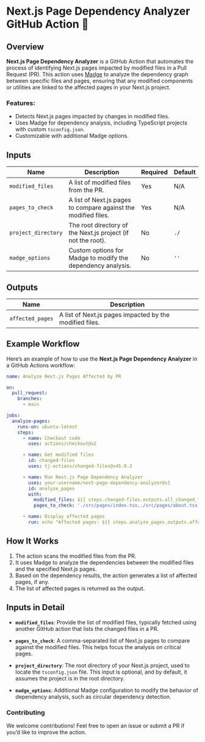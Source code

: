 # Next.js Page Dependency Analyzer GitHub Action 📜

## Overview

**Next.js Page Dependency Analyzer** is a GitHub Action that automates the process of identifying Next.js pages impacted by modified files in a Pull Request (PR). This action uses [Madge](https://github.com/pahen/madge) to analyze the dependency graph between specific files and pages, ensuring that any modified components or utilities are linked to the affected pages in your Next.js project.

### Features:

- Detects Next.js pages impacted by changes in modified files.
- Uses Madge for dependency analysis, including TypeScript projects with custom `tsconfig.json`.
- Customizable with additional Madge options.

## Inputs

| Name               | Description                                                                 | Required | Default |
|--------------------|-----------------------------------------------------------------------------|----------|---------|
| `modified_files`   | A list of modified files from the PR.                                        | Yes      | N/A     |
| `pages_to_check`   | A list of Next.js pages to compare against the modified files.               | Yes      | N/A     |
| `project_directory`| The root directory of the Next.js project (if not the root).                 | No       | `./`    |
| `madge_options`    | Custom options for Madge to modify the dependency analysis.                  | No       | `''`    |

## Outputs

| Name              | Description                                                                 |
|-------------------|-----------------------------------------------------------------------------|
| `affected_pages`  | A list of Next.js pages impacted by the modified files.                      |

## Example Workflow

Here’s an example of how to use the **Next.js Page Dependency Analyzer** in a GitHub Actions workflow:

```yaml
name: Analyze Next.js Pages Affected by PR

on:
  pull_request:
    branches:
      - main

jobs:
  analyze-pages:
    runs-on: ubuntu-latest
    steps:
      - name: Checkout code
        uses: actions/checkout@v2

      - name: Get modified files
        id: changed-files
        uses: tj-actions/changed-files@v45.0.3

      - name: Run Next.js Page Dependency Analyzer
        uses: your-username/next-page-dependency-analyzer@v1
        id: analyze_pages
        with:
          modified_files: ${{ steps.changed-files.outputs.all_changed_files }}
          pages_to_check: './src/pages/index.tsx,./src/pages/about.tsx,./src/pages/blog/[slug].tsx'

      - name: Display affected pages
        run: echo "Affected pages: ${{ steps.analyze_pages.outputs.affected_pages }}"
```

## How It Works

1. The action scans the modified files from the PR.
2. It uses Madge to analyze the dependencies between the modified files and the specified Next.js pages.
3. Based on the dependency results, the action generates a list of affected pages, if any.
4. The list of affected pages is returned as the output.

## Inputs in Detail

- **`modified_files`**: Provide the list of modified files, typically fetched using another GitHub action that lists the changed files in a PR.
  
- **`pages_to_check`**: A comma-separated list of Next.js pages to compare against the modified files. This helps focus the analysis on critical pages.
  
- **`project_directory`**: The root directory of your Next.js project, used to locate the `tsconfig.json` file. This input is optional, and by default, it assumes the project is in the root directory.
  
- **`madge_options`**: Additional Madge configuration to modify the behavior of dependency analysis, such as circular dependency detection.

### Contributing

We welcome contributions! Feel free to open an issue or submit a PR if you’d like to improve the action.
